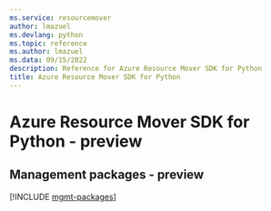 ```yaml
---
ms.service: resourcemover
author: lmazuel
ms.devlang: python
ms.topic: reference
ms.author: lmazuel
ms.data: 09/15/2022
description: Reference for Azure Resource Mover SDK for Python
title: Azure Resource Mover SDK for Python
---
```

# Azure Resource Mover SDK for Python - preview

## Management packages - preview
[!INCLUDE [mgmt-packages](resource-mover-mgmt-index.md)]